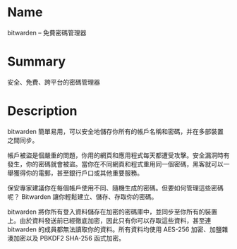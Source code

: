 # Name

bitwarden – 免費密碼管理器

# Summary

安全、免費、跨平台的密碼管理器

# Description

bitwarden 簡單易用，可以安全地儲存你所有的帳戶名稱和密碼，并在多部裝置之間同步。

帳戶被盜是個嚴重的問題，你用的網頁和應用程式每天都遭受攻擊。安全漏洞時有發生，你的密碼就會被盜。當你在不同網頁和程式重用同一個密碼，黑客就可以一舉獲得你的電郵，甚至銀行戶口或其他重要服務。

保安專家建議你在每個帳戶使用不同、隨機生成的密碼。但要如何管理這些密碼呢？ Bitwarden 讓你輕鬆建立、儲存、存取你的密碼。

bitwarden 將你所有登入資料儲存在加密的密碼庫中，並同步至你所有的裝置上。由於資料發送前已經徹底加密，因此只有你可以存取這些資料，甚至連 bitwarden 的成員都無法讀取你的資料。所有資料均使用 AES-256 加密、加鹽雜湊加密以及 PBKDF2 SHA-256 函式加密。

